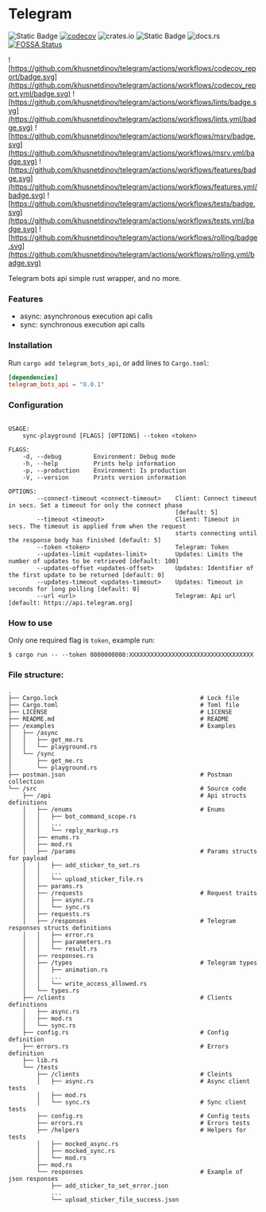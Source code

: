 # Telegram

![Static Badge](https://img.shields.io/badge/Project_Status-development-red)
[![codecov](https://codecov.io/gh/khusnetdinov/telegram_bots_api/graph/badge.svg?token=HODA8WDALK)](https://codecov.io/gh/khusnetdinov/telegram_bots_api)
![crates.io](https://img.shields.io/crates/v/telegram_bots_api.svg)
![Static Badge](https://img.shields.io/badge/Telegram_Bot_API-7.0-green)
![docs.rs](https://img.shields.io/docsrs/telegram_bots_api)
[![FOSSA Status](https://app.fossa.com/api/projects/git%2Bgithub.com%2Fkhusnetdinov%2Ftelegram.svg?type=shield)](https://app.fossa.com/projects/git%2Bgithub.com%2Fkhusnetdinov%2Ftelegram?ref=badge_shield)

![https://github.com/khusnetdinov/telegram/actions/workflows/codecov_report/badge.svg](https://github.com/khusnetdinov/telegram/actions/workflows/codecov_report.yml/badge.svg)
![https://github.com/khusnetdinov/telegram/actions/workflows/lints/badge.svg](https://github.com/khusnetdinov/telegram/actions/workflows/lints.yml/badge.svg)
![https://github.com/khusnetdinov/telegram/actions/workflows/msrv/badge.svg](https://github.com/khusnetdinov/telegram/actions/workflows/msrv.yml/badge.svg)
![https://github.com/khusnetdinov/telegram/actions/workflows/features/badge.svg](https://github.com/khusnetdinov/telegram/actions/workflows/features.yml/badge.svg)
![https://github.com/khusnetdinov/telegram/actions/workflows/tests/badge.svg](https://github.com/khusnetdinov/telegram/actions/workflows/tests.yml/badge.svg)
![https://github.com/khusnetdinov/telegram/actions/workflows/rolling/badge.svg](https://github.com/khusnetdinov/telegram/actions/workflows/rolling.yml/badge.svg)

  Telegram bots api simple rust wrapper, and no more.

### Features

  - async: asynchronous execution api calls
  - sync: synchronous execution api calls

### Installation

Run `cargo add telegram_bots_api`, or add lines to `Cargo.toml`:

```toml
[dependencies]
telegram_bots_api = "0.0.1"
```

### Configuration

```

USAGE:
    sync-playground [FLAGS] [OPTIONS] --token <token>

FLAGS:
    -d, --debug         Environment: Debug mode
    -h, --help          Prints help information
    -p, --production    Environment: Is production
    -V, --version       Prints version information

OPTIONS:
        --connect-timeout <connect-timeout>    Client: Connect timeout in secs. Set a timeout for only the connect phase
                                               [default: 5]
        --timeout <timeout>                    Client: Timeout in secs. The timeout is applied from when the request
                                               starts connecting until the response body has finished [default: 5]
        --token <token>                        Telegram: Token
        --updates-limit <updates-limit>        Updates: Limits the number of updates to be retrieved [default: 100]
        --updates-offset <updates-offset>      Updates: Identifier of the first update to be returned [default: 0]
        --updates-timeout <updates-timeout>    Updates: Timeout in seconds for long polling [default: 0]
        --url <url>                            Telegram: Api url [default: https://api.telegram.org]
```

### How to use

Only one required flag is `token`, example run:

```
$ cargo run -- --token 0000000000:XXXXXXXXXXXXXXXXXXXXXXXXXXXXXXXXXXX
```

### File structure:

```
.
├── Cargo.lock                                        # Lock file
├── Cargo.toml                                        # Toml file
├── LICENSE                                           # LICENSE
├── README.md                                         # README
├── /examples                                         # Examples
│   ├── /async
│   │   ├── get_me.rs
│   │   └── playground.rs
│   └── /sync
│       ├── get_me.rs
│       └── playground.rs
├── postman.json                                      # Postman collection
└── /src                                              # Source code
    ├── /api                                          # Api structs definitions
    │   ├── /enums                                    # Enums
    │   │   ├── bot_command_scope.rs
    │   │   ...
    │   │   └── reply_markup.rs
    │   ├── enums.rs
    │   ├── mod.rs
    │   ├── /params                                   # Params structs for payload
    │   │   ├── add_sticker_to_set.rs
    │   │   ...
    │   │   └── upload_sticker_file.rs
    │   ├── params.rs
    │   ├── /requests                                 # Request traits
    │   │   ├── async.rs
    │   │   └── sync.rs
    │   ├── requests.rs
    │   ├── /responses                                # Telegram responses structs definitions
    │   │   ├── error.rs
    │   │   ├── parameters.rs
    │   │   └── result.rs
    │   ├── responses.rs
    │   ├── /types                                    # Telegram types 
    │   │   ├── animation.rs
    │   │   ...
    │   │   └── write_access_allowed.rs
    │   └── types.rs
    ├── /clients                                      # Clients definitions
    │   ├── async.rs
    │   ├── mod.rs
    │   └── sync.rs
    ├── config.rs                                     # Config definition
    ├── errors.rs                                     # Errors definition
    ├── lib.rs
    └── /tests
        ├── /clients                                  # Cleints
        │   ├── async.rs                              # Async client tests
        │   ├── mod.rs
        │   └── sync.rs                               # Sync client tests
        ├── config.rs                                 # Config tests
        ├── errors.rs                                 # Errors tests
        ├── /helpers                                  # Helpers for tests
        │   ├── mocked_async.rs
        │   ├── mocked_sync.rs
        │   └── mod.rs
        ├── mod.rs
        └── responses                                 # Example of json responses
            ├── add_sticker_to_set_error.json
            ...
            └── upload_sticker_file_success.json
```
